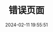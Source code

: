 ---
title     : 错误页面
date      : 2024-02-11 19:55:51
type      : 404
comments  : false
permalink : /404
---